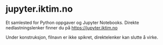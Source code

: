 # jupyter.iktim.no
Et samlested for Python oppgaver og Jupyter Notebooks. Direkte nedlastningslenker finner du på https://jupyter.iktim.no

Under konstruksjon, filnavn er ikke spikret, direktelenker kan slutte å virke.

